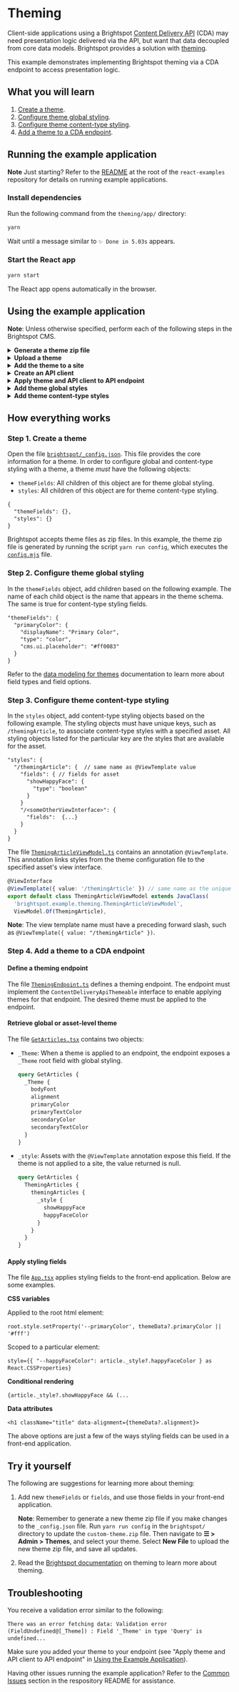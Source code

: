 # Theming

Client-side applications using a Brightspot [Content Delivery API](https://www.brightspot.com/documentation/brightspot-cms-developer-guide/cda-guides) (CDA) may need presentation logic delivered via the API, but want that data decoupled from core data models. Brightspot provides a solution with [theming](https://www.brightspot.com/documentation/brightspot-cms-developer-guide/latest/data-modeling-for-themes).

This example demonstrates implementing Brightspot theming via a CDA endpoint to access presentation logic.

## What you will learn
1. [Create a theme](#step-1-create-a-theme).
1. [Configure theme global styling](#step-2-configure-theme-global-styling).
1. [Configure theme content-type styling](#step-3-configure-theme-content-type-styling).
1. [Add a theme to a CDA endpoint](#step-4-add-a-theme-to-a-cda-endpoint).

## Running the example application

**Note** Just starting? Refer to the [README](/README.md) at the root of the `react-examples` repository for details on running example applications. 

### Install dependencies

Run the following command from the `theming/app/` directory:

```sh
yarn
```

Wait until a message similar to `✨ Done in 5.03s` appears.


### Start the React app

```sh
yarn start
```
The React app opens automatically in the browser.

## Using the example application

**Note**: Unless otherwise specified, perform each of the following steps in the Brightspot CMS.

<details>
<summary>
<span>
<b>Generate a theme zip file</b>
</span>
</summary>

1. Change to `theming/brightspot/`.
1. Run `yarn run config`.

The built theme is in `custom-theme.zip`.

</details>

<details>
<summary>
<span>
<b>
Upload a theme
</b>
</span>
</summary>

1. In Brightspot, navigate to **&#x2630; > Admin > Themes > New Theme**.
1. In the **Name** field, add a name. 
1. Click **Choose**, and navigate to the generated `custom-theme.zip` file.
1. Click **Save**.

<img  height="400px" src="brightspot/documentation/images/themeUpload.png" alt="upload theme in Brightspot">
</details>

<details>
<summary>
<span>
<b>Add the theme to a site</b>
</span>
</summary>

1. Navigate to **&#x2630; > Admin > Sites & Settings > New Site**.
1. In the **Name** field, add a name. 
1. From the **Theme** list, select **Shared**, and then select theme you uploaded.
1. Click **Save**.

<img  height="400px" src="brightspot/documentation/images/siteCreation.png" alt="Create site in Brightspot">
</details>

<details>
<summary>
<span>
<b>Create an API client</b>
</span>
</summary>

1. Navigate to **&#x2630; > Admin > APIs > Clients > New API Client**.
1. In the **Name** field, add a name. 
1. Under **Endpoints**, click &#x2295; and select **Theming Endpoint**.
1. Under **Permissions**, click &#x2295; and select the site you created.
1. Click **Save**.

<img  height="500px" src="brightspot/documentation/images/apiClient.png" alt="Create API Client in Brightspot">
</details>

<details>
<summary>
<span>
<b>Apply theme and API client to API endpoint</b>
</span>
</summary> 

1. Navigate to **&#x2630; > Admin > APIs > Theming Endpoint**.
1. From the **Attributional Client** list, select your API client.
1. From the **Theme** list select your theme.
1. Click **Save**.

<img  height="400px" src="brightspot/documentation/images/endpointThemeClient.png" alt="Add API Client and theme to endpoint in Brightspot">
</details>

<details>
<summary>
<span>
<b>Add theme global styles</b>
</span>
</summary>

1. Navigate to **&#x2630; > Admin > Themes > &lt;Theme Name&gt;**.
1. Under the **Overrides** tab, under **Preset**, select **Custom**.
1. Configure colors and typefaces for various front-end elements.
1. Click **Save**.
1. Refresh the front-end application page to see the applied overriding styles. 

These styling overrides are applied globally for the respective endpoint.

<img  height="400px" src="brightspot/documentation/images/themeGlobalStyles.png" alt="Add theme global styles in Brightspot">
</details>

<details>
<summary>
<span>
<b>Add theme content-type styles</b>
</span>
</summary>

1. Click **+** next to the search field and select **Theming Article**.
1. In the **New Theming Article** form, enter a headline, unique slug, and body.
1. Click **&#x22EF; > Styles**.
1. Expand **Theming Article Styles**, and select **Custom** from the **Preset** list.
1. Select styling from the options available.
1. Click **Publish**.
1. Refresh the front-end application page to see the Theming Article and content-type styles.

<img  height="400px" src="brightspot/documentation/images/themeContentStyles.png" alt="Add theme content styles in Brightspot">
</details>

## How everything works

### Step 1. Create a theme

Open the file [`brightspot/_config.json`](brightspot/_config.json). This file provides the core information for a theme. In order to configure global and content-type styling with a theme, a theme *must* have the following objects:

- `themeFields`: All children of this object are for theme global styling.
- `styles`: All children of this object are for theme content-type styling.

```json5
{
  "themeFields": {},
  "styles": {}
}
```

Brightspot accepts theme files as zip files. In this example, the theme zip file is generated by running the script `yarn run config`, which executes the [`config.mjs`](brightspot/config.mjs) file. 

### Step 2. Configure theme global styling

In the `themeFields` object, add children based on the following example. The name of each child object is the name that appears in the theme schema. The same is true for content-type styling fields. 
 
```json5
"themeFields": {
  "primaryColor": {
    "displayName": "Primary Color",
    "type": "color",
    "cms.ui.placeholder": "#ff0083"
  } 
}
```

Refer to the [data modeling for themes](https://www.brightspot.com/documentation/brightspot-cms-developer-guide/latest/data-modeling-for-themes#field-options) documentation to learn more about field types and field options. 

### Step 3. Configure theme content-type styling

In the `styles` object, add content-type styling objects based on the following example. The styling objects must have unique keys, such as `/themingArticle`, to associate content-type styles with a specified asset. All styling objects listed for the particular key are the styles that are available for the asset.

```json5
"styles": {
  "/themingArticle": {  // same name as @ViewTemplate value
    "fields": { // fields for asset
      "showHappyFace": {
        "type": "boolean"
      }
    }
    "/<someOtherViewInterface>": {
      "fields":  {...}
    }
  }
}   
```

The file [`ThemingArticleViewModel.ts`](brightspot/src/brightspot/example/theming/ThemingArticleViewModel.ts) contains an annotation `@ViewTemplate`. This annotation links styles from the theme configuration file to the specified asset's view interface. 

```typescript
@ViewInterface
@ViewTemplate({ value: '/themingArticle' }) // same name as the unique key under the styles object in the theme configuration file
export default class ThemingArticleViewModel extends JavaClass(
  'brightspot.example.theming.ThemingArticleViewModel',
  ViewModel.Of(ThemingArticle),
```

**Note**: The view template name must have a preceding forward slash, such as `@ViewTemplate({ value: "/themingArticle" })`.

### Step 4. Add a theme to a CDA endpoint

#### Define a theming endpoint

The file [`ThemingEndpoint.ts`](brightspot/src/brightspot/example/theming/ThemingEndpoint.ts) defines a theming endpoint. The endpoint must implement the `ContentDeliveryApiThemeable` interface to enable applying themes for that endpoint. The desired theme must be applied to the endpoint.

#### Retrieve global or asset-level theme

The file [`GetArticles.tsx`](app/src/queries/GetArticles.tsx) contains two objects:

- `_Theme`: When a theme is applied to an endpoint, the endpoint exposes a `_Theme` root field with global styling.

  ```graphql
  query GetArticles {
    _Theme {
      bodyFont
      alignment
      primaryColor
      primaryTextColor
      secondaryColor
      secondaryTextColor
    }
  }
  ```

- `_style`: Assets with the `@ViewTemplate` annotation expose this field. If the theme is not applied to a site, the value returned is null.

  ```graphql
  query GetArticles {
    ThemingArticles {
      themingArticles {
        _style {
          showHappyFace
          happyFaceColor
        }
      }
    }
  }
  ```

#### Apply styling fields

The file [`App.tsx`](app/src/App.tsx) applies styling fields to the front-end application. Below are some examples.

**CSS variables**

Applied to the root html element:

```tsx
root.style.setProperty('--primaryColor', themeData?.primaryColor || '#fff')
```

Scoped to a particular element:

```tsx
style={{ "--happyFaceColor": article._style?.happyFaceColor } as React.CSSProperties}
```

**Conditional rendering**

```tsx
{article._style?.showHappyFace && (...
```

**Data attributes**

```tsx
<h1 className="title" data-alignment={themeData?.alignment}>
```

The above options are just a few of the ways styling fields can be used in a front-end application. 

## Try it yourself

The following are suggestions for learning more about theming:

1. Add new `themeFields` or `fields`, and use those fields in your front-end application. 

   **Note**: Remember to generate a new theme zip file if you make changes to the `_config.json` file. Run `yarn run config` in the `brightspot/` directory to update the `custom-theme.zip` file. Then navigate to **&#x2630; > Admin > Themes**, and select your theme. Select **New File** to upload the new theme zip file, and save all updates.

1. Read the [Brightspot documentation](https://www.brightspot.com/documentation/brightspot-cms-developer-guide/latest/data-modeling-for-themes) on theming to learn more about theming. 

## Troubleshooting

You receive a validation error similar to the following:

```
There was an error fetching data: Validation error (FieldUndefined@[_Theme]) : Field '_Theme' in type 'Query' is undefined...
```

Make sure you added your theme to your endpoint (see "Apply theme and API client to API endpoint" in [Using the Example Application](#using-the-example-application)).

Having other issues running the example application? Refer to the [Common Issues](/README.md) section in the respository README for assistance.